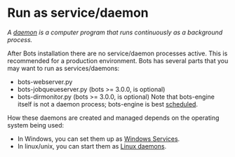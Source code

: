 # Run as service/daemon #

_A [daemon](http://en.wikipedia.org/wiki/Daemon_%28computing%29) is a computer program that runs continuously as a background process._

After Bots installation there are no service/daemon processes active. This is recommended for a production environment. Bots has several parts that you may want to run as services/daemons:
  * bots-webserver.py
  * bots-jobqueueserver.py (bots >= 3.0.0, is optional)
  * bots-dirmonitor.py (bots >= 3.0.0, is optional)
Note that bots-engine itself is not a daemon process; bots-engine is best [scheduled](DeploymentEngine.md).

How these daemons are created and managed depends on the operating system being used:
  * In Windows, you can set them up as [Windows Services](WindowsServices.md).
  * In linux/unix, you can start them as [Linux daemons](LinuxDaemons.md).